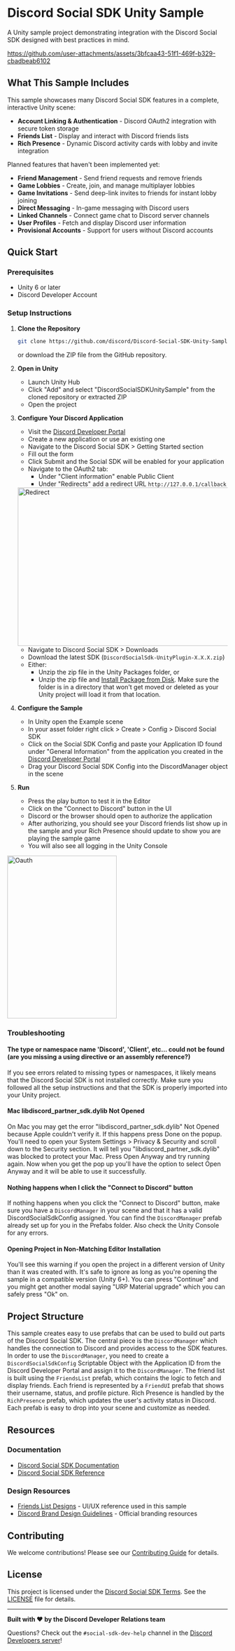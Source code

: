 # Discord Social SDK Unity Sample

A Unity sample project demonstrating integration with the Discord Social SDK designed with best practices in mind.

https://github.com/user-attachments/assets/3bfcaa43-51f1-469f-b329-cbadbeab6102

## What This Sample Includes

This sample showcases many Discord Social SDK features in a complete, interactive Unity scene:
- **Account Linking & Authentication** - Discord OAuth2 integration with secure token storage
- **Friends List** - Display and interact with Discord friends lists
- **Rich Presence** - Dynamic Discord activity cards with lobby and invite integration

Planned features that haven't been implemented yet:
- **Friend Management** - Send friend requests and remove friends
- **Game Lobbies** - Create, join, and manage multiplayer lobbies
- **Game Invitations** - Send deep-link invites to friends for instant lobby joining
- **Direct Messaging** - In-game messaging with Discord users
- **Linked Channels** - Connect game chat to Discord server channels
- **User Profiles** - Fetch and display Discord user information
- **Provisional Accounts** - Support for users without Discord accounts

## Quick Start

### Prerequisites

- Unity 6 or later
- Discord Developer Account

### Setup Instructions

1. **Clone the Repository**
   ```bash
   git clone https://github.com/discord/Discord-Social-SDK-Unity-Sample.git
   ```
   or download the ZIP file from the GitHub repository.

3. **Open in Unity**
   - Launch Unity Hub
   - Click "Add" and select "DiscordSocialSDKUnitySample" from the cloned repository or extracted ZIP
   - Open the project

4. **Configure Your Discord Application**
   - Visit the [Discord Developer Portal](https://discord.com/developers/applications)
   - Create a new application or use an existing one
   - Navigate to the Discord Social SDK > Getting Started section
   - Fill out the form
   - Click Submit and the Social SDK will be enabled for your application
   - Navigate to the OAuth2 tab:
      - Under "Client information" enable Public Client
      - Under "Redirects" add a redirect URL `http://127.0.0.1/callback`

   <img width="847" height="361" alt="Redirect" src="https://github.com/user-attachments/assets/34aebc71-e59a-4592-bfab-ebe7dddab8dc" />

   - Navigate to Discord Social SDK > Downloads
   - Download the latest SDK (`DiscordSocialSdk-UnityPlugin-X.X.X.zip`)
   - Either:
      - Unzip the zip file in the Unity Packages folder, or
      - Unzip the zip file and [Install Package from Disk](https://docs.unity3d.com/Manual/upm-ui-local.html). Make sure the folder is in a directory that won't get moved or deleted as your Unity project will load it from that location.

5. **Configure the Sample**
   - In Unity open the Example scene
   - In your asset folder right click > Create > Config > Discord Social SDK
   - Click on the Social SDK Config and paste your Application ID found under "General Information" from the application you created in the [Discord Developer Portal](https://discord.com/developers/applications)
   - Drag your Discord Social SDK Config into the DiscordManager object in the scene

6. **Run**
   - Press the play button to test it in the Editor
   - Click on the "Connect to Discord" button in the UI
   - Discord or the browser should open to authorize the application
   - After authorizing, you should see your Discord friends list show up in the sample and your Rich Presence should update to show you are playing the sample game
   - You will also see all logging in the Unity Console

<img width="250" height="371" alt="Oauth" src="https://github.com/user-attachments/assets/b0485408-dfc3-4f67-8524-f76a2bdb7608" />

### Troubleshooting

#### The type or namespace name 'Discord', 'Client', etc... could not be found (are you missing a using directive or an assembly reference?)
If you see errors related to missing types or namespaces, it likely means that the Discord Social SDK is not installed correctly. Make sure you followed all the setup instructions and that the SDK is properly imported into your Unity project.

#### Mac libdiscord_partner_sdk.dylib Not Opened
On Mac you may get the error "libdiscord_partner_sdk.dylib" Not Opened because Apple couldn't verify it. If this happens press Done on the popup. You'll need to open your System Settings > Privacy & Security and scroll down to the Security section. It will tell you "libdiscord_partner_sdk.dylib" was blocked to protect your Mac. Press Open Anyway and try running again. Now when you get the pop up you'll have the option to select Open Anyway and it will be able to use it successfully.

#### Nothing happens when I click the "Connect to Discord" button
If nothing happens when you click the "Connect to Discord" button, make sure you have a `DiscordManager` in your scene and that it has a valid DiscordSocialSdkConfig assigned. You can find the `DiscordManager` prefab already set up for you in the Prefabs folder. Also check the Unity Console for any errors.

#### Opening Project in Non-Matching Editor Installation
You'll see this warning if you open the project in a different version of Unity than it was created with. It's safe to ignore as long as you're opening the sample in a compatible version (Unity 6+). You can press "Continue" and you might get another modal saying "URP Material upgrade" which you can safely press "Ok" on.

## Project Structure
This sample creates easy to use prefabs that can be used to build out parts of the Discord Social SDK. The central piece is the `DiscordManager` which handles the connection to Discord and provides access to the SDK features. In order to use the `DiscordManager`, you need to create a `DiscordSocialSdkConfig` Scriptable Object with the Application ID from the Discord Developer Portal and assign it to the `DiscordManager`. The friend list is built using the `FriendsList` prefab, which contains the logic to fetch and display friends. Each friend is represented by a `FriendUI` prefab that shows their username, status, and profile picture. Rich Presence is handled by the `RichPresence` prefab, which updates the user's activity status in Discord. Each prefab is easy to drop into your scene and customize as needed.

## Resources

### Documentation
- [Discord Social SDK Documentation](https://discord.com/developers/docs/discord-social-sdk/overview)
- [Discord Social SDK Reference](https://discord.com/developers/docs/social-sdk/index.html)

### Design Resources
- [Friends List Designs](https://www.figma.com/community/file/1512487996808869592/the-social-sdk-friend-list-starter-pack) - UI/UX reference used in this sample
- [Discord Brand Design Guidelines](https://discord.com/branding) - Official branding resources

## Contributing

We welcome contributions! Please see our [Contributing Guide](CONTRIBUTING.md) for details.

## License

This project is licensed under the [Discord Social SDK Terms](https://support-dev.discord.com/hc/en-us/articles/30225844245271-Discord-Social-SDK-Terms). See the [LICENSE](LICENSE.md) file for details.

---

**Built with ❤️ by the Discord Developer Relations team**

Questions? Check out the `#social-sdk-dev-help` channel in the [Discord Developers server](https://discord.gg/discord-developers)!
